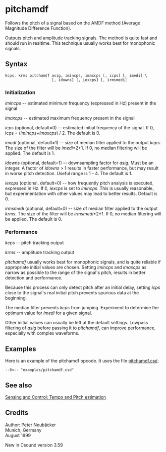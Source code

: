 <!--
id:pitchamdf
category:Instrument Control:Sensing and Control
-->
# pitchamdf
Follows the pitch of a signal based on the AMDF method (Average Magnitude Difference Function).

Outputs pitch and amplitude tracking signals. The method is quite fast and should run in realtime. This technique usually works best for monophonic signals.

## Syntax
``` csound-orc
kcps, krms pitchamdf asig, imincps, imaxcps [, icps] [, imedi] \
                     [, idowns] [, iexcps] [, irmsmedi]
```

### Initialization

_imincps_ -- estimated minimum frequency (expressed in Hz) present in the signal

_imaxcps_ -- estimated maximum frequency present in the signal

_icps_ (optional, default=0) -- estimated initial frequency of the signal. If 0, icps = (_imincps_+_imaxcps_) / 2. The default is 0.

_imedi_ (optional, default=1) -- size of median filter applied to the output _kcps_. The size of the filter will be _imedi_*2+1. If 0, no median filtering will be applied. The default is 1.

_idowns_ (optional, default=1) -- downsampling factor for _asig_. Must be an integer. A factor of _idowns_ &gt; 1 results in faster performance, but may result in worse pitch detection. Useful range is 1 - 4. The default is 1.

_iexcps_ (optional, default=0) -- how frequently pitch analysis is executed, expressed in Hz.  If 0, _iexcps_ is set to _imincps_. This is usually reasonable, but experimentation with other values may lead to better results. Default is 0.

_irmsmedi_ (optional, default=0) -- size of median filter applied to the output _krms_. The size of the filter will be _irmsmedi_*2+1. If 0, no median filtering will be applied. The default is 0.

### Performance

_kcps_ -- pitch tracking output

_krms_ -- amplitude tracking output

_pitchamdf_ usually works best for monophonic signals, and is quite reliable if appropriate initial values are chosen. Setting _imincps_ and _imaxcps_ as narrow as possible to the range of the signal's pitch, results in better detection and performance.

Because this process can only detect pitch after an initial delay, setting _icps_ close to the signal's real initial pitch prevents spurious data at the beginning.

The median filter prevents _kcps_ from jumping. Experiment to determine the optimum value for _imedi_ for a given signal.

Other initial values can usually be left at the default settings. Lowpass filtering of _asig_ before passing it to _pitchamdf_, can improve performance, especially with complex waveforms.

## Examples

Here is an example of the pitchamdf opcode. It uses the file [pitchamdf.csd](../../examples/pitchamdf.csd).

``` csound-csd title="Example of the pitchamdf opcode." linenums="1"
--8<-- "examples/pitchamdf.csd"
```

## See also

[Sensing and Control: Tempo and Pitch estimation](../../control/sensing)

## Credits

Author: Peter Neub&auml;cker<br>
Munich, Germany<br>
August 1999<br>

New in Csound version 3.59
